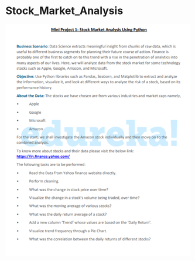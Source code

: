 # Stock_Market_Analysis
![Mini Project](https://github.com/varunsalunkhe/Stock_Market_Analysis/blob/main/mini_project.png)
